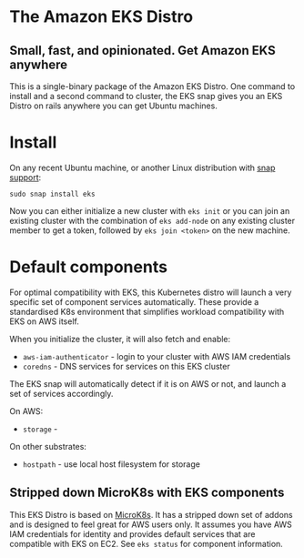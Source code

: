 # The Amazon EKS Distro

## Small, fast, and opinionated. Get Amazon EKS anywhere

This is a single-binary package of the Amazon EKS Distro. One command to install
and a second command to cluster, the EKS snap gives you an EKS Distro on rails
anywhere you can get Ubuntu machines.

# Install

On any recent Ubuntu machine, or another Linux distribution with [snap
support](https://snapcraft.io/docs/installing-snapd):

```
sudo snap install eks
```

Now you can either initialize a new cluster with `eks init` or you can join an
existing cluster with the combination of `eks add-node` on any existing cluster
member to get a token, followed by `eks join <token>` on the new machine.

# Default components

For optimal compatibility with EKS, this Kubernetes distro will launch a very
specific set of component services automatically. These provide a standardised
K8s environment that simplifies workload compatibility with EKS on AWS itself.

When you initialize the cluster, it will also fetch and enable:

 * `aws-iam-authenticator` - login to your cluster with AWS IAM credentials
 * `coredns` - DNS services for services on this EKS cluster
 
The EKS snap will automatically detect if it is on AWS or not, and launch a set
of services accordingly.

On AWS:

 * `storage` - 

On other substrates:

 * `hostpath` - use local host filesystem for storage


## Stripped down MicroK8s with EKS components

This EKS Distro is based on [MicroK8s](https://snapcraft.io/microk8s). It has a
stripped down set of addons and is designed to feel great for AWS users only.
It assumes you have AWS IAM credentials for identity and provides default
services that are compatible with EKS on EC2. See `eks status` for component
information.
